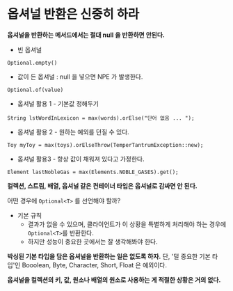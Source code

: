 # 옵셔널 반환은 신중히 하라

__옵셔널을 반환하는 메서드에서는 절대 null 을 반환하면 안된다.__ 

- 빈 옵셔널

`Optional.empty()`

- 값이 든 옵셔널 : null 을 넣으면 NPE 가 발생한다.

`Optional.of(value)`

- 옵셔널 활용 1 - 기본값 정해두기

`String lstWordInLexicon = max(words).orElse("단어 없음 ... ");`

- 옵셔널 활용 2 - 원하는 예외를 던질 수 있다.

`Toy myToy = max(toys).orElseThrow(TemperTantrumException::new);`

- 옵셔널 활용3 - 항상 값이 채워져 있다고 가정한다.

`Element lastNobleGas = max(Elements.NOBLE_GASES).get();`

__컬렉션, 스트림, 배열, 옵셔널 같은 컨테이너 타입은 옵셔널로 감싸면 안 된다.__

어떤 경우에 `Optional<T>` 를 선언해야 할까?

- 기본 규칙
  - 결과가 없을 수 있으며, 클라이언트가 이 상황을 특별하게 처리해야 하는 경우에 `Optional<T>`를 반환한다.
  - 하지만 성능이 중요한 곳에서는 잘 생각해봐야 한다.

__박싱된 기본 타입을 담은 옵셔널을 반환하는 일은 없도록 하자.__ 단, '덜 중요한 기본 타입'인 Booolean, Byte, Character, Short, Float 은 예외이다.

__옵셔널을 컬렉션의 키, 값, 원소나 배열의 원소로 사용하는 게 적절한 상황은 거의 없다.__
